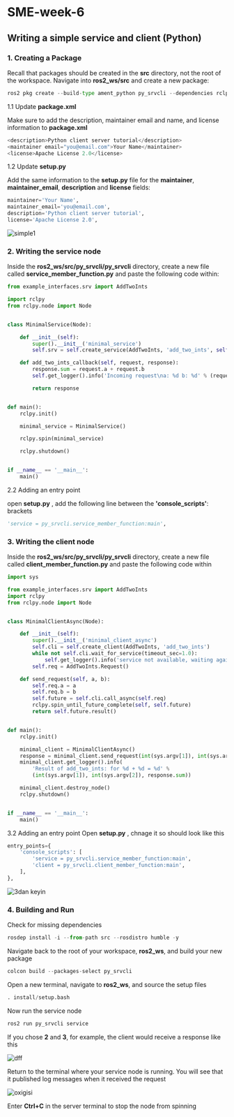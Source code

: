 # SME-week-6

## Writing a simple service and client (Python)
### 1. Creating a Package

Recall that packages should be created in the __src__ directory, not the root of the workspace. Navigate into __ros2_ws/src__ and create a new package:

```python
ros2 pkg create --build-type ament_python py_srvcli --dependencies rclpy example_interfaces
```

1.1 Update __package.xml__

Make sure to add the description, maintainer email and name, and license information to __package.xml__

```python
<description>Python client server tutorial</description>
<maintainer email="you@email.com">Your Name</maintainer>
<license>Apache License 2.0</license>
```

1.2 Update __setup.py__

Add the same information to the __setup.py__ file for the __maintainer__, __maintainer_email__, __description__ and __license__ fields:


```python
maintainer='Your Name',
maintainer_email='you@email.com',
description='Python client server tutorial',
license='Apache License 2.0',
```
![simple1](https://user-images.githubusercontent.com/90182787/196325923-27c70616-1518-4406-be2c-e672cddc9019.jpg)



### 2. Writing the service node

Inside the __ros2_ws/src/py_srvcli/py_srvcli__ directory, create a new file called __service_member_function.py__ and paste the following code within:

```python
from example_interfaces.srv import AddTwoInts

import rclpy
from rclpy.node import Node


class MinimalService(Node):

    def __init__(self):
        super().__init__('minimal_service')
        self.srv = self.create_service(AddTwoInts, 'add_two_ints', self.add_two_ints_callback)

    def add_two_ints_callback(self, request, response):
        response.sum = request.a + request.b
        self.get_logger().info('Incoming request\na: %d b: %d' % (request.a, request.b))

        return response


def main():
    rclpy.init()

    minimal_service = MinimalService()

    rclpy.spin(minimal_service)

    rclpy.shutdown()


if __name__ == '__main__':
    main()
```
2.2 Adding an entry point

open __setup.py__ , add the following line between the __'console_scripts'__: brackets
```python
'service = py_srvcli.service_member_function:main',
```

### 3. Writing the client node

Inside the __ros2_ws/src/py_srvcli/py_srvcli__ directory, create a new file called __client_member_function.py__ and paste the following code within

```python
import sys

from example_interfaces.srv import AddTwoInts
import rclpy
from rclpy.node import Node


class MinimalClientAsync(Node):

    def __init__(self):
        super().__init__('minimal_client_async')
        self.cli = self.create_client(AddTwoInts, 'add_two_ints')
        while not self.cli.wait_for_service(timeout_sec=1.0):
            self.get_logger().info('service not available, waiting again...')
        self.req = AddTwoInts.Request()

    def send_request(self, a, b):
        self.req.a = a
        self.req.b = b
        self.future = self.cli.call_async(self.req)
        rclpy.spin_until_future_complete(self, self.future)
        return self.future.result()


def main():
    rclpy.init()

    minimal_client = MinimalClientAsync()
    response = minimal_client.send_request(int(sys.argv[1]), int(sys.argv[2]))
    minimal_client.get_logger().info(
        'Result of add_two_ints: for %d + %d = %d' %
        (int(sys.argv[1]), int(sys.argv[2]), response.sum))

    minimal_client.destroy_node()
    rclpy.shutdown()


if __name__ == '__main__':
    main()
```

3.2 Adding an entry point
Open __setup.py__ , chnage it so should look like this
```python
entry_points={
    'console_scripts': [
        'service = py_srvcli.service_member_function:main',
        'client = py_srvcli.client_member_function:main',
    ],
},
```


![3dan keyin](https://user-images.githubusercontent.com/90182787/196326008-4bee51f3-fda8-482d-9d1b-db9924f1d6b2.jpg)



### 4. Building and Run
Check for missing dependencies

```python
rosdep install -i --from-path src --rosdistro humble -y
```

Navigate back to the root of your workspace, __ros2_ws__, and build your new package

```python
colcon build --packages-select py_srvcli
```

Open a new terminal, navigate to __ros2_ws__, and source the setup files

```python
. install/setup.bash
```

Now run the service node
```python
ros2 run py_srvcli service
```

If you chose __2__ and __3__, for example, the client would receive a response like this


![dff](https://user-images.githubusercontent.com/90182787/196326160-e4eaabb8-2ca6-4226-9ed3-4b0a87edea85.jpg)

Return to the terminal where your service node is running. You will see that it published log messages when it received the request


![oxigisi](https://user-images.githubusercontent.com/90182787/196326258-39eefa99-eb60-4da9-95b6-390ff094b19a.jpg)

Enter __Ctrl+C__ in the server terminal to stop the node from spinning
